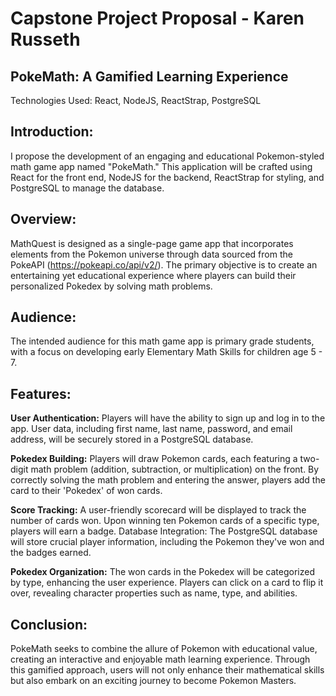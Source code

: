 # Capstone Project Proposal - Karen Russeth

## PokeMath: A Gamified Learning Experience ##
Technologies Used: React, NodeJS, ReactStrap, PostgreSQL

## Introduction:
I propose the development of an engaging and educational Pokemon-styled math game app named "PokeMath." This application will be crafted using React for the front end, NodeJS for the backend, ReactStrap for styling, and PostgreSQL to manage the database.

## Overview:
MathQuest is designed as a single-page game app that incorporates elements from the Pokemon universe through data sourced from the PokeAPI (https://pokeapi.co/api/v2/). The primary objective is to create an entertaining yet educational experience where players can build their personalized Pokedex by solving math problems.

## Audience:
The intended audience for this math game app is primary grade students, with a focus on developing early Elementary Math Skills for children age 5 - 7.

## Features:

**User Authentication:**
Players will have the ability to sign up and log in to the app.
User data, including first name, last name, password, and email address, will be securely stored in a PostgreSQL database.

**Pokedex Building:**
Players will draw Pokemon cards, each featuring a two-digit math problem (addition, subtraction, or multiplication) on the front.
By correctly solving the math problem and entering the answer, players add the card to their 'Pokedex' of won cards.

**Score Tracking:**
A user-friendly scorecard will be displayed to track the number of cards won.
Upon winning ten Pokemon cards of a specific type, players will earn a badge.
Database Integration:
The PostgreSQL database will store crucial player information, including the Pokemon they've won and the badges earned.

**Pokedex Organization:**
The won cards in the Pokedex will be categorized by type, enhancing the user experience.
Players can click on a card to flip it over, revealing character properties such as name, type, and abilities.

## Conclusion:
PokeMath seeks to combine the allure of Pokemon with educational value, creating an interactive and enjoyable math learning experience. Through this gamified approach, users will not only enhance their mathematical skills but also embark on an exciting journey to become Pokemon Masters.

